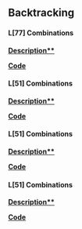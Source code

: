 ## Backtracking

#### L[77] Combinations

**[Description**](https://leetcode.com/problems/combinations/)**

**[Code](./77.combinations.py)**


#### L[51] Combinations
**[Description**](https://leetcode.com/problems/n-queens/)**

**[Code](./51.n-queens.py)**


#### L[51] Combinations
**[Description**]()**

**[Code]()**


#### L[51] Combinations
**[Description**]()**

**[Code]()**